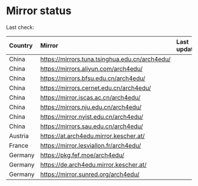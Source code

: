 <script src="./time.js"></script>
# Mirror status
Last check: <script type="text/javascript">localize(1708003139.3259096);</script>

|Country|Mirror|Last update|
|:------|:-----|:----------|
|China|https://mirrors.tuna.tsinghua.edu.cn/arch4edu/|<script type="text/javascript">localize(1707978641);</script>|
|China|https://mirrors.aliyun.com/arch4edu/|<script type="text/javascript">localize(1707978641);</script>|
|China|https://mirrors.bfsu.edu.cn/arch4edu/|<script type="text/javascript">localize(1707978641);</script>|
|China|https://mirrors.cernet.edu.cn/arch4edu/|<script type="text/javascript">localize(1707978641);</script>|
|China|https://mirror.iscas.ac.cn/arch4edu/|<script type="text/javascript">localize(1707978641);</script>|
|China|https://mirrors.nju.edu.cn/arch4edu/|<script type="text/javascript">localize(1707935596);</script>|
|China|https://mirror.nyist.edu.cn/arch4edu/|<script type="text/javascript">localize(1707978641);</script>|
|China|https://mirrors.sau.edu.cn/arch4edu/|<script type="text/javascript">localize(1707978641);</script>|
|Austria|https://at.arch4edu.mirror.kescher.at/|<script type="text/javascript">localize(1707978641);</script>|
|France|https://mirror.lesviallon.fr/arch4edu/|<script type="text/javascript">localize(1707978641);</script>|
|Germany|https://pkg.fef.moe/arch4edu/|<script type="text/javascript">localize(1707978641);</script>|
|Germany|https://de.arch4edu.mirror.kescher.at/|<script type="text/javascript">localize(1707978641);</script>|
|Germany|https://mirror.sunred.org/arch4edu/|<script type="text/javascript">localize(1707978641);</script>|

<script src="./tablefilter/tablefilter.js"></script>
<script src="./table.js"></script>